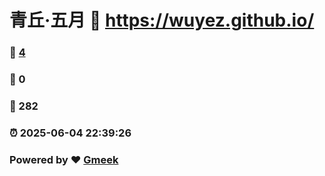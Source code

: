 # 青丘·五月 :link: https://wuyez.github.io/ 
### :page_facing_up: [4](https://wuyez.github.io//tag.html) 
### :speech_balloon: 0 
### :hibiscus: 282 
### :alarm_clock: 2025-06-04 22:39:26 
### Powered by :heart: [Gmeek](https://github.com/Meekdai/Gmeek)
